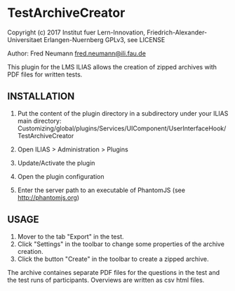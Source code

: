 # TestArchiveCreator

Copyright (c) 2017 Institut fuer Lern-Innovation, Friedrich-Alexander-Universitaet Erlangen-Nuernberg
GPLv3, see LICENSE

Author: Fred Neumann <fred.neumann@ili.fau.de>


This plugin for the LMS ILIAS allows the creation of zipped archives with PDF files for written tests.

INSTALLATION
------------

1. Put the content of the plugin directory in a subdirectory under your ILIAS main directory:
Customizing/global/plugins/Services/UIComponent/UserInterfaceHook/TestArchiveCreator

2. Open ILIAS > Administration > Plugins

3. Update/Activate the plugin

4. Open the plugin configuration

5. Enter the server path to an executable of PhantomJS
   (see http://phantomjs.org)


USAGE
-----

1. Mover to the tab "Export" in the test.
3. Click "Settings" in the toolbar to change some properties of the archive creation.
2. Click the button "Create" in the toolbar to create a zipped archive.

The archive containes separate PDF files for the questions in the test and the test runs of participants.
Overviews are written as csv html files.
